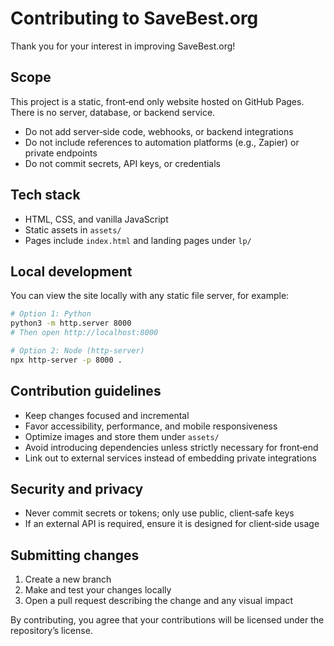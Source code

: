 # Contributing to SaveBest.org

Thank you for your interest in improving SaveBest.org!

## Scope

This project is a static, front‑end only website hosted on GitHub Pages. There is no server, database, or backend service.

- Do not add server‑side code, webhooks, or backend integrations
- Do not include references to automation platforms (e.g., Zapier) or private endpoints
- Do not commit secrets, API keys, or credentials

## Tech stack

- HTML, CSS, and vanilla JavaScript
- Static assets in `assets/`
- Pages include `index.html` and landing pages under `lp/`

## Local development

You can view the site locally with any static file server, for example:

```bash
# Option 1: Python
python3 -m http.server 8000
# Then open http://localhost:8000

# Option 2: Node (http-server)
npx http-server -p 8000 .
```

## Contribution guidelines

- Keep changes focused and incremental
- Favor accessibility, performance, and mobile responsiveness
- Optimize images and store them under `assets/`
- Avoid introducing dependencies unless strictly necessary for front‑end
- Link out to external services instead of embedding private integrations

## Security and privacy

- Never commit secrets or tokens; only use public, client‑safe keys
- If an external API is required, ensure it is designed for client‑side usage

## Submitting changes

1. Create a new branch
2. Make and test your changes locally
3. Open a pull request describing the change and any visual impact

By contributing, you agree that your contributions will be licensed under the repository’s license.